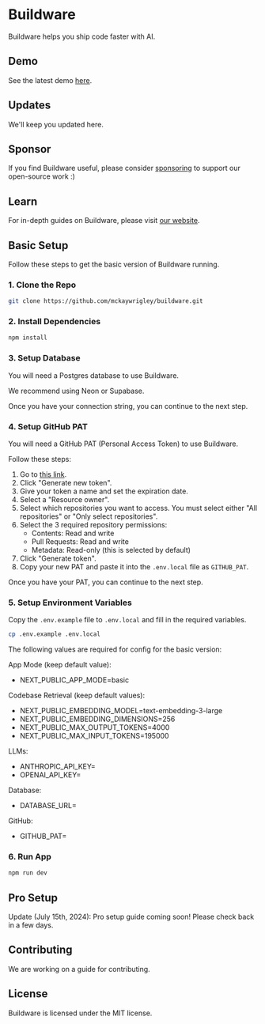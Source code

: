 # Buildware

Buildware helps you ship code faster with AI.

## Demo

See the latest demo [here](https://twitter.com/mckaywrigley).

## Updates

We'll keep you updated here.

## Sponsor

If you find Buildware useful, please consider [sponsoring](https://github.com/sponsors/mckaywrigley) to support our open-source work :)

## Learn

For in-depth guides on Buildware, please visit [our website](https://mckaywrigley.com).

## Basic Setup

Follow these steps to get the basic version of Buildware running.

### 1. Clone the Repo

```bash
git clone https://github.com/mckaywrigley/buildware.git
```

### 2. Install Dependencies

```bash
npm install
```

### 3. Setup Database

You will need a Postgres database to use Buildware.

We recommend using Neon or Supabase.

Once you have your connection string, you can continue to the next step.

### 4. Setup GitHub PAT

You will need a GitHub PAT (Personal Access Token) to use Buildware.

Follow these steps:

1. Go to [this link](https://github.com/settings/tokens?type=beta).
2. Click "Generate new token".
3. Give your token a name and set the expiration date.
4. Select a "Resource owner".
5. Select which repositories you want to access. You must select either "All repositories" or "Only select repositories".
6. Select the 3 required repository permissions:
   - Contents: Read and write
   - Pull Requests: Read and write
   - Metadata: Read-only (this is selected by default)
7. Click "Generate token".
8. Copy your new PAT and paste it into the `.env.local` file as `GITHUB_PAT`.

Once you have your PAT, you can continue to the next step.

### 5. Setup Environment Variables

Copy the `.env.example` file to `.env.local` and fill in the required variables.

```bash
cp .env.example .env.local
```

The following values are required for config for the basic version:

App Mode (keep default value):

- NEXT_PUBLIC_APP_MODE=basic

Codebase Retrieval (keep default values):

- NEXT_PUBLIC_EMBEDDING_MODEL=text-embedding-3-large
- NEXT_PUBLIC_EMBEDDING_DIMENSIONS=256
- NEXT_PUBLIC_MAX_OUTPUT_TOKENS=4000
- NEXT_PUBLIC_MAX_INPUT_TOKENS=195000

LLMs:

- ANTHROPIC_API_KEY=
- OPENAI_API_KEY=

Database:

- DATABASE_URL=

GitHub:

- GITHUB_PAT=

### 6. Run App

```bash
npm run dev
```

## Pro Setup

Update (July 15th, 2024): Pro setup guide coming soon! Please check back in a few days.

## Contributing

We are working on a guide for contributing.

## License

Buildware is licensed under the MIT license.
